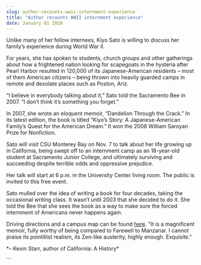 ```yaml
---
slug: author-recounts-wwii-internment-experience
title: "Author recounts WWII internment experience"
date: January 01 2020
---
```


 
<p>
  Unlike many of her fellow internees, Kiyo Sato is willing to discuss her
  family’s experience during World War II.
</p>
<p>
  For years, she has spoken to students, church groups and other gatherings
  about how a frightened nation looking for scapegoats in the hysteria after
  Pearl Harbor resulted in 120,000 of its Japanese&#45;American residents – most
  of them American citizens – being thrown into heavily guarded camps in remote
  and desolate places such as Poston, Ariz.
</p>
<p>
  “I believe in everybody talking about it,” Sato told the Sacramento Bee in
  2007. “I don’t think it’s something you forget.”
</p>
<p>
  In 2007, she wrote an eloquent memoir, “Dandelion Through the Crack.” In its
  latest edition, the book is titled “Kiyo’s Story: A Japanese&#45;American
  Family’s Quest for the American Dream.” It won the 2008 William Saroyan Prize
  for Nonfiction.
</p>
<p>
  Sato will visit CSU Monterey Bay on Nov. 7 to talk about her life growing up
  in California, being swept off to an internment camp as an 18&#45;year&#45;old
  student at Sacramento Junior College, and ultimately surviving and succeeding
  despite terrible odds and oppressive prejudice.
</p>
<p>
  Her talk will start at 6 p.m. in the University Center living room. The public
  is invited to this free event.
</p>
<p>
  Sato mulled over the idea of writing a book for four decades, taking the
  occasional writing class. It wasn’t until 2003 that she decided to do it. She
  told the Bee that she sees the book as a way to make sure the forced
  internment of Americans never happens again.
</p>
<p>
  Driving directions and a campus map can be found
  <a href="https://csumb.edu/map">here</a>. "It is a magnificent memoir, fully
  worthy of being compared to Farewell to Manzanar. I cannot praise its
  pointillist realism, its Zen&#45;like austerity, highly enough. Exquisite."
</p>
<p>&#42;– Kevin Starr, author of California: A History&#42;</p>
```
